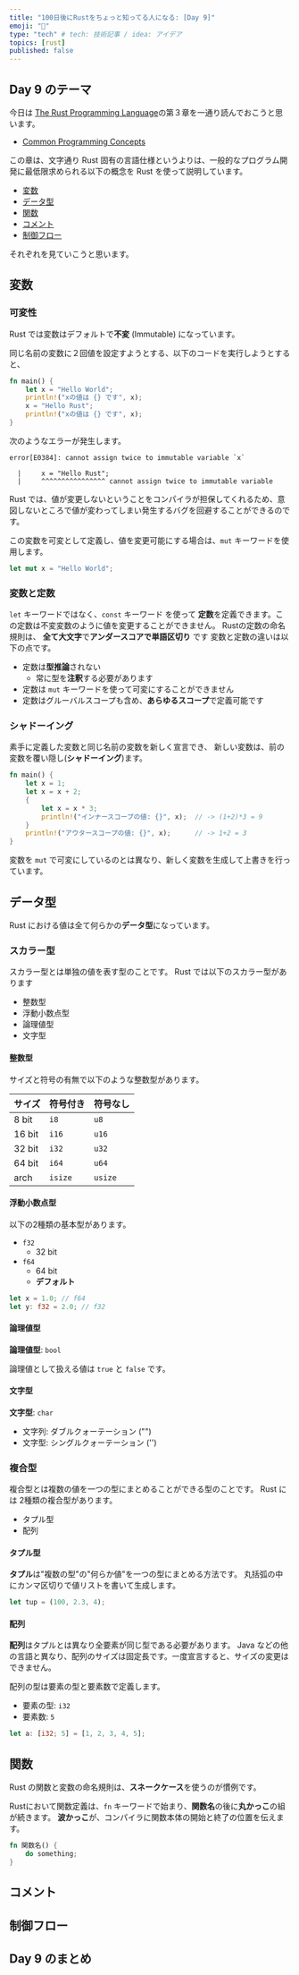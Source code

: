 ```yaml
---
title: "100日後にRustをちょっと知ってる人になる: [Day 9]"
emoji: "🦀"
type: "tech" # tech: 技術記事 / idea: アイデア
topics: [rust]
published: false
---
```


## Day 9 のテーマ

今日は [The Rust Programming Language](https://doc.rust-lang.org/book/title-page.html)の第３章を一通り読んでおこうと思います。

- [Common Programming Concepts](https://doc.rust-lang.org/book/ch03-00-common-programming-concepts.html)

この章は、文字通り Rust 固有の言語仕様というよりは、一般的なプログラム開発に最低限求められる以下の概念を Rust を使って説明しています。

- [変数](https://doc.rust-jp.rs/book-ja/ch03-01-variables-and-mutability.html)
- [データ型](https://doc.rust-jp.rs/book-ja/ch03-02-data-types.html)
- [関数](https://doc.rust-jp.rs/book-ja/ch03-03-how-functions-work.html)
- [コメント](https://doc.rust-jp.rs/book-ja/ch03-04-comments.html)
- [制御フロー](https://doc.rust-jp.rs/book-ja/ch03-05-control-flow.html)

それぞれを見ていこうと思います。

## 変数

### 可変性

Rust では変数はデフォルトで**不変** (Immutable) になっています。

同じ名前の変数に２回値を設定すようとする、以下のコードを実行しようとすると、

```rust
fn main() {
    let x = "Hello World";
    println!("xの値は {} です", x);
    x = "Hello Rust";
    println!("xの値は {} です", x);
}
```

次のようなエラーが発生します。

```shell
error[E0384]: cannot assign twice to immutable variable `x`

  |     x = "Hello Rust";
  |     ^^^^^^^^^^^^^^^^ cannot assign twice to immutable variable
```

Rust では、値が変更しないということをコンパイラが担保してくれるため、意図しないところで値が変わってしまい発生するバグを回避することができるのです。

この変数を可変として定義し、値を変更可能にする場合は、`mut` キーワードを使用します。

```rust
let mut x = "Hello World";
```

### 変数と定数

`let` キーワードではなく、`const` キーワード を使って **定数**を定義できます。この定数は不変変数のように値を変更することができません。
Rustの定数の命名規則は、 **全て大文字**で**アンダースコアで単語区切り** です
変数と定数の違いは以下の点です。

- 定数は**型推論**されない
  - 常に型を**注釈**する必要があります
- 定数は `mut` キーワードを使って可変にすることができません
- 定数はグルーバルスコープも含め、**あらゆるスコープ**で定義可能です

### シャドーイング

素手に定義した変数と同じ名前の変数を新しく宣言でき、 新しい変数は、前の変数を覆い隠し(**シャドーイング**)ます。

```rust
fn main() {
    let x = 1;
    let x = x + 2;
    {
        let x = x * 3;
        println!("インナースコープの値: {}", x);  // -> (1+2)*3 = 9
    }
    println!("アウタースコープの値: {}", x);      // -> 1+2 = 3
}
```

変数を `mut` で可変にしているのとは異なり、新しく変数を生成して上書きを行っています。

## データ型

Rust における値は全て何らかの**データ型**になっています。

### スカラー型

スカラー型とは単独の値を表す型のことです。
Rust では以下のスカラー型があります
- 整数型
- 浮動小数点型
- 論理値型
- 文字型

#### 整数型

サイズと符号の有無で以下のような整数型があります。

|サイズ|符号付き|符号なし|
|-----|------|-------|
|8 bit|`i8`|`u8`|
|16 bit|`i16`|`u16`|
|32 bit|`i32`|`u32`|
|64 bit|`i64`|`u64`|
|arch|`isize`|`usize`|

#### 浮動小数点型

以下の2種類の基本型があります。

- `f32`
  - 32 bit
- `f64`
  - 64 bit
  - **デフォルト**

```rust
let x = 1.0; // f64
let y: f32 = 2.0; // f32
```

#### 論理値型

**論理値型**: `bool`

論理値として扱える値は `true` と `false` です。

#### 文字型

**文字型**: `char`

- 文字列: ダブルクォーテーション ("")
- 文字型: シングルクォーテーション ('')

### 複合型

複合型とは複数の値を一つの型にまとめることができる型のことです。
Rust には 2種類の複合型があります。

- タプル型
- 配列

#### タプル型

**タプル**は"複数の型"の"何らか値"を一つの型にまとめる方法です。
丸括弧の中にカンマ区切りで値リストを書いて生成します。

```rust
let tup = (100, 2.3, 4);
```

#### 配列

**配列**はタプルとは異なり全要素が同じ型である必要があります。
Java などの他の言語と異なり、配列のサイズは固定長です。一度宣言すると、サイズの変更はできません。

配列の型は要素の型と要素数で定義します。

- 要素の型: `i32`
- 要素数: `5`

```rust
let a: [i32; 5] = [1, 2, 3, 4, 5];
```

## 関数

Rust の関数と変数の命名規則は、**スネークケース**を使うのが慣例です。

Rustにおいて関数定義は、`fn` キーワードで始まり、**関数名**の後に**丸かっこ**の組が続きます。
**波かっこ**が、コンパイラに関数本体の開始と終了の位置を伝えます。

```rust
fn 関数名() {
    do something;
}
```

## コメント

## 制御フロー

## Day 9 のまとめ
